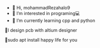 - 👋 Hi, mohammadRezahalo9
- 👀 I’m interested in programing💻
- 🌱 I’m currently learning cpp and python 

🤖I design pcb with altium  designer 

🐧sudo apt install happy life for you

<!---
mohammadRezahalo9/mohammadRezahalo9 is a ✨ special ✨ repository because its `README.md` (this file) appears on your GitHub profile.
You can click the Preview link to take a look at your changes.
--->
